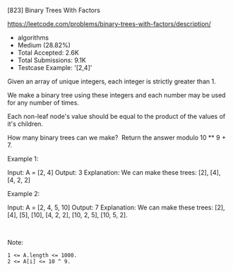 [823] Binary Trees With Factors  

https://leetcode.com/problems/binary-trees-with-factors/description/

* algorithms
* Medium (28.82%)
* Total Accepted:    2.6K
* Total Submissions: 9.1K
* Testcase Example:  '[2,4]'

Given an array of unique integers, each integer is strictly greater than 1.

We make a binary tree using these integers and each number may be used for any number of times.

Each non-leaf node's value should be equal to the product of the values of it's children.

How many binary trees can we make?  Return the answer modulo 10 ** 9 + 7.

Example 1:


Input: A = [2, 4]
Output: 3
Explanation: We can make these trees: [2], [4], [4, 2, 2]

Example 2:


Input: A = [2, 4, 5, 10]
Output: 7
Explanation: We can make these trees: [2], [4], [5], [10], [4, 2, 2], [10, 2, 5], [10, 5, 2].

 

Note:


	1 <= A.length <= 1000.
	2 <= A[i] <= 10 ^ 9.


